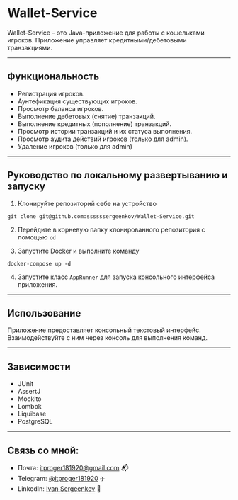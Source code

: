 # Wallet-Service
Wallet-Service – это Java-приложение для работы с кошельками игроков. Приложение управляет кредитными/дебетовыми транзакциями.
________

## Функциональность
+ Регистрация игроков.
+ Аунтефикация существующих игроков.
+ Просмотр баланса игроков.
+ Выполнение дебетовых (снятие) транзакций.
+ Выполнение кредитных (пополнение) транзакций.
+ Просмотр истории транзакций и их статуса выполнения.
+ Просмотр аудита действий игроков (только для admin).
+ Удаление игроков (только для admin)
_________

## Руководство по локальному развертыванию и запуску
1. Клонируйте репозиторий себе на устройство

```shell
git clone git@github.com:ssssssergeenkov/Wallet-Service.git
```

2. Перейдите в корневую папку клонированного репозитория с помощью `cd`

3. Запустите Docker и выполните команду

```shell
docker-compose up -d
```
4. Запустите класс ```AppRunner``` для запуска консольного интерфейса приложения.
_________

## Использование
Приложение предоставляет консольный текстовый интерфейс. Взаимодействуйте с ним через консоль для выполнения команд.
_________

## Зависимости
+ JUnit
+ AssertJ
+ Mockito
+ Lombok
+ Liquibase
+ PostgreSQL
________________

## Связь со мной:
+ Почта: [itproger181920@gmail.com](https://mail.google.com/mail/u/0/?view=cm&fs=1&tf=1&to=itproger181920@gmail.com) 📬
+ Telegram: [@itproger181920](https://t.me/itproger181920) ✈️
+ LinkedIn: [Ivan Sergeenkov](https://www.linkedin.com/in/ivan-sergeenkov-553419294?utm_source=share&utm_campaign=share_via&utm_content=profile&utm_medium=android_app) 🌊